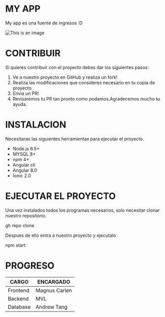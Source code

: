 # MY APP
My app es una fuente de ingresos :D

![This is an image](https://preview.redd.it/sk9nb6lgccq31.gif?format=png8&s=4314adede1e763a54cb4b435e3d246da0460d3ae)
# CONTRIBUIR
Si quieres contribuir con el proyecto debes dar los siguientes pasos:
1. Ve a nuestro proyecto en GitHub y realiza un fork!
2. Realiza las modificaciones que consideres necesario en tu copia de proyecto.
3. Envia un PR!
4. Revisaremos tu PR tan pronto como podamos.Agradecemos mucho tu ayuda.
# INSTALACION
Necesitaras las siguientes herramientas para ejecutar el proyecto.
- Node.js 6.5+
- MYSQL 8+
- npm 4+
- Angular cli
- Angular 8.0
- Ionic 2.0
# EJECUTAR EL PROYECTO
Una vez instalados todos los programas necesarios, solo necesitar clonar nuestro repositorio.

gh repo clone <repo>
  
Despues de ello entra a nuestro proyecto y ejecutalo
  
npm start
# PROGRESO
|CARGO|ENCARGADO|
|-----|---------|
|Frontend|Magnus Carlen|
|Backend|MVL|
|Database|Andrew Tang|
  

  
